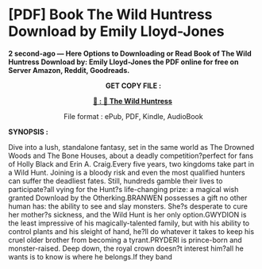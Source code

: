 # [PDF] Book The Wild Huntress Download by Emily Lloyd-Jones

<p><strong>2 second-ago &mdash; Here Options to Downloading or Read Book of The Wild Huntress Download by: Emily Lloyd-Jones the PDF online for free on Server Amazon, Reddit, Goodreads.</strong></p>
<p style="text-align: center;"><strong>GET COPY FILE :</strong></p>
<p style="text-align: center;"><strong><a href="https://us.ebookarea.xyz/?book=207567925-the-wild-huntress" target="_blank" rel="noopener">📢 : 🔗 The Wild Huntress</a>&nbsp;</strong></p>
<p style="text-align: center;">File format : ePub, PDF, Kindle, AudioBook</p>
<p><strong>SYNOPSIS :</strong></p>
<p>Dive into a lush, standalone fantasy, set in the same world as The Drowned Woods and The Bone Houses, about a deadly competition?perfect for fans of Holly Black and Erin A. Craig.Every five years, two kingdoms take part in a Wild Hunt. Joining is a bloody risk and even the most qualified hunters can suffer the deadliest fates. Still, hundreds gamble their lives to participate?all vying for the Hunt?s life-changing prize: a magical wish granted Download by the Otherking.BRANWEN possesses a gift no other human has: the ability to see and slay monsters. She?s desperate to cure her mother?s sickness, and the Wild Hunt is her only option.GWYDION is the least impressive of his magically-talented family, but with his ability to control plants and his sleight of hand, he?ll do whatever it takes to keep his cruel older brother from becoming a tyrant.PRYDERI is prince-born and monster-raised. Deep down, the royal crown doesn?t interest him?all he wants is to know is where he belongs.If they band</p>
